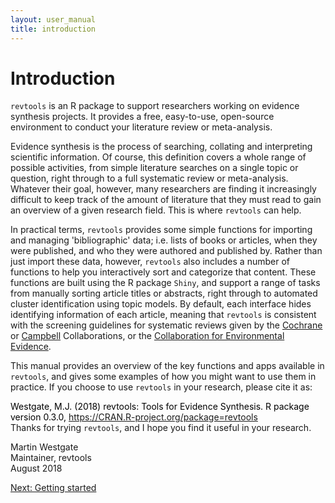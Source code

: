 ```yaml
---
layout: user_manual
title: introduction
---
```

<head>
  <!-- Global site tag (gtag.js) - Google Analytics -->
  <script async src="https://www.googletagmanager.com/gtag/js?id=UA-121833450-2"></script>
  <script>
    window.dataLayer = window.dataLayer || [];
    function gtag(){dataLayer.push(arguments);}
    gtag('js', new Date());

    gtag('config', 'UA-121833450-2');
  </script>
</head>

# Introduction

<code>revtools</code> is an R package to support researchers working on evidence synthesis projects. It provides a free, easy-to-use, open-source environment to conduct your literature review or meta-analysis.

Evidence synthesis is the process of searching, collating and interpreting scientific information. Of course, this definition covers a whole range of possible  activities, from simple literature searches on a single topic or question, right through to a full systematic review or meta-analysis. Whatever their goal, however, many researchers are finding it increasingly difficult to keep track of the amount of literature that they must read to gain an overview of a given research field. This is where <code>revtools</code> can help.

In practical terms, <code>revtools</code> provides some simple functions for importing and managing 'bibliographic' data; i.e. lists of books or articles, when they were published, and who they were authored and published by. Rather than just import these data, however, <code>revtools</code> also includes a number of functions to help you interactively sort and categorize that content. These functions are built using the R package <code>Shiny</code>, and support a range of tasks from manually sorting article titles or abstracts, right through to automated cluster identification using topic models. By default, each interface hides identifying information of each article, meaning that <code>revtools</code> is consistent with the screening guidelines for systematic reviews given by the <a href="https://www.cochrane.org" target="_blank" rel="noopener">Cochrane</a> or <a href="https://campbellcollaboration.org" target="_blank" rel="noopener">Campbell</a> Collaborations, or the <a href="http://www.environmentalevidence.org" target="_blank" rel="noopener">Collaboration for Environmental Evidence</a>.

This manual provides an overview of the key functions and apps available in <code>revtools</code>, and gives some examples of how you might want to use them in practice. If you choose to use <code>revtools</code> in your research, please cite it as:

<font color="black">Westgate, M.J. (2018) revtools: Tools for Evidence Synthesis. R package version 0.3.0, <a href="https://CRAN.R-project.org/package=revtools" target="_blank" rel="noopener">https://CRAN.R-project.org/package=revtools</a></font>
<br>
Thanks for trying <code>revtools</code>, and I hope you find it useful in your research.

Martin Westgate<br>
Maintainer, revtools<br>
August 2018

<a href="/user_manual/2_getting_started.html">Next: Getting started</a>